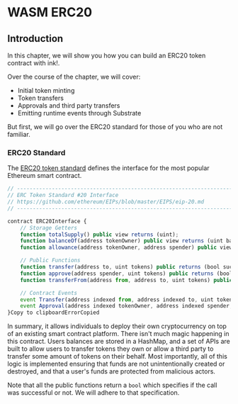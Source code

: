 # WASM ERC20

## Introduction <a id="introduction"></a>

In this chapter, we will show you how you can build an ERC20 token contract with ink!.

Over the course of the chapter, we will cover:

* Initial token minting
* Token transfers
* Approvals and third party transfers
* Emitting runtime events through Substrate

But first, we will go over the ERC20 standard for those of you who are not familiar.

### ERC20 Standard <a id="erc20-standard"></a>

The [ERC20 token standard](https://eips.ethereum.org/EIPS/eip-20) defines the interface for the most popular Ethereum smart contract.

```javascript
// ----------------------------------------------------------------------------
// ERC Token Standard #20 Interface
// https://github.com/ethereum/EIPs/blob/master/EIPS/eip-20.md
// ----------------------------------------------------------------------------

contract ERC20Interface {
    // Storage Getters
    function totalSupply() public view returns (uint);
    function balanceOf(address tokenOwner) public view returns (uint balance);
    function allowance(address tokenOwner, address spender) public view returns (uint remaining);

    // Public Functions
    function transfer(address to, uint tokens) public returns (bool success);
    function approve(address spender, uint tokens) public returns (bool success);
    function transferFrom(address from, address to, uint tokens) public returns (bool success);

    // Contract Events
    event Transfer(address indexed from, address indexed to, uint tokens);
    event Approval(address indexed tokenOwner, address indexed spender, uint tokens);
}Copy to clipboardErrorCopied
```

In summary, it allows individuals to deploy their own cryptocurrency on top of an existing smart contract platform. There isn't much magic happening in this contract. Users balances are stored in a HashMap, and a set of APIs are built to allow users to transfer tokens they own or allow a third party to transfer some amount of tokens on their behalf. Most importantly, all of this logic is implemented ensuring that funds are not unintentionally created or destroyed, and that a user's funds are protected from malicious actors.

Note that all the public functions return a `bool` which specifies if the call was successful or not. We will adhere to that specification.

